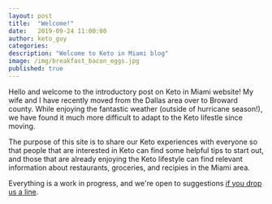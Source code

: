 ```yaml
---
layout: post
title:  "Welcome!"
date:   2019-09-24 11:00:00
author: keto_guy
categories: 
description: "Welcome to Keto in Miami blog"
image: /img/breakfast_bacon_eggs.jpg
published: true
---
```


Hello and welcome to the introductory post on Keto in Miami website! My wife and I have recently moved from the Dallas area over to Broward county. While enjoying the fantastic weather (outside of hurricane season!), we have found it much more difficult to adapt to the Keto lifestle since moving.

The purpose of this site is to share our Keto experiences with everyone so that people that are interested in Keto can find some helpful tips to start out, and those that are already enjoying the Keto lifestyle can find relevant information about restaurants, groceries, and recipies in the Miami area.

Everything is a work in progress, and we're open to suggestions [if you drop us a line](mailto:ketoinmiami@protonmail.com).
